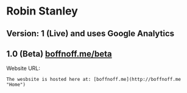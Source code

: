 Robin Stanley
==========
Version: 1 (Live) and uses Google Analytics
----
1.0 (Beta) [boffnoff.me/beta](http://boffnoff.me/misc "Beta Site")
----
Website URL:

```
The wesbsite is hosted here at: [boffnoff.me](http://boffnoff.me "Home")
```
